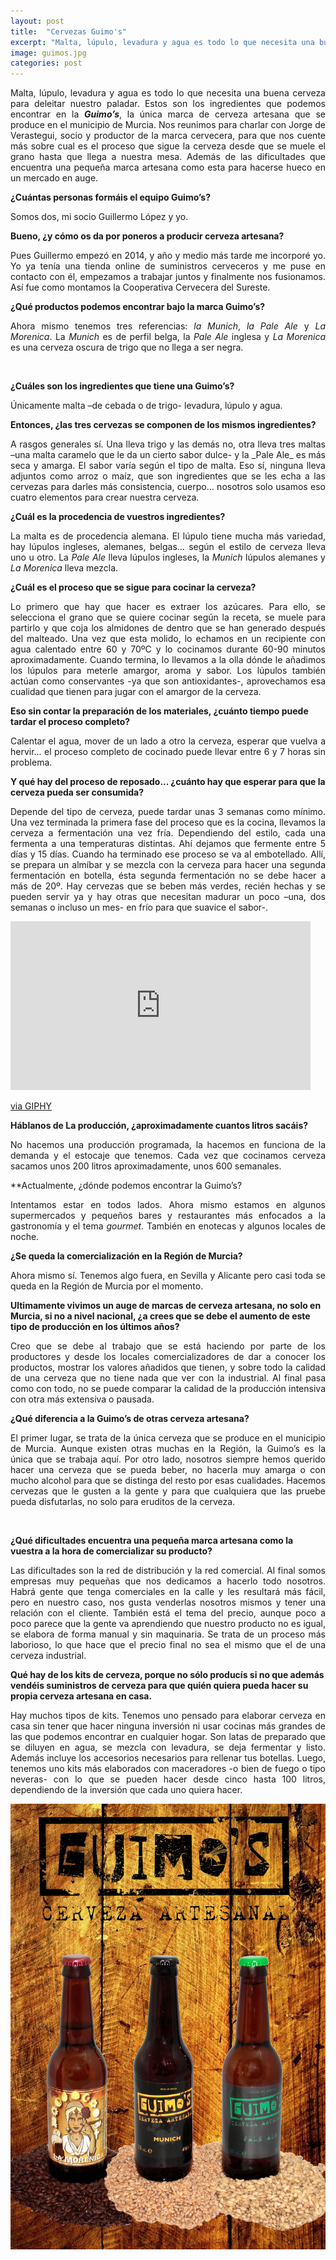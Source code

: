 ```yaml
---
layout: post
title:  "Cervezas Guimo's"
excerpt: "Malta, lúpulo, levadura y agua es todo lo que necesita una buena cerveza para deleitar nuestro paladar. Estos son los ingredientes que podemos encontrar en la Guimo’s, la única marca de cerveza artesana que se produce en el municipio de Murcia."
image: guimos.jpg
categories: post
---
```

<p align="justify">Malta, lúpulo, levadura y agua es todo lo que necesita una buena cerveza para deleitar nuestro paladar. Estos son los ingredientes que podemos encontrar en la <b><i>Guimo’s</i></b>, la única marca de cerveza artesana que se produce en el municipio de Murcia.
Nos reunimos para charlar con Jorge de Verastegui, socio y productor de la marca cervecera, para que nos cuente más sobre cual es el proceso que sigue la cerveza desde que se muele el grano hasta que llega a nuestra mesa. Además de las dificultades que encuentra una pequeña marca artesana como esta para hacerse hueco en un mercado en auge.</p>


<b>¿Cuántas personas formáis el equipo Guimo’s?</b>

<p align="justify">Somos dos, mi socio Guillermo López y yo.</p>


<b>Bueno, ¿y cómo os da por poneros a producir cerveza artesana?</b>

<p align="justify">Pues Guillermo empezó en 2014, y año y medio más tarde me incorporé yo. Yo ya tenía una tienda online de suministros cerveceros y me puse en contacto con él, empezamos a trabajar juntos y finalmente nos fusionamos. Así fue como montamos la Cooperativa Cervecera del Sureste.</p>


<b>¿Qué productos podemos encontrar bajo la marca Guimo’s?</b>

<p align="justify">Ahora mismo tenemos tres referencias: <i>la Munich</i>, <i>la Pale Ale</i> y <i>La Morenica</i>. La <i>Munich</i> es de perfil belga, la <i>Pale Ale</i> inglesa y <i>La Morenica</i> es una cerveza oscura de trigo que no llega a ser negra.</p>


<span class="image left"><img src="{{ site.baseurl }}/assets/images/guimos/logo.jpg" alt="" /></span>

<b>¿Cuáles son los ingredientes que tiene una Guimo’s?</b>

<p align="justify">Únicamente malta –de cebada o de trigo- levadura, lúpulo y agua.</p>


<b>Entonces, ¿las tres cervezas se componen de los mismos ingredientes?</b>

<p align="justify">A rasgos generales sí. Una lleva trigo y las demás no, otra lleva tres maltas –una malta caramelo que le da un cierto sabor dulce- y la _Pale Ale_ es más seca y amarga. El sabor varía según el tipo de malta.
Eso sí, ninguna lleva adjuntos como arroz o maíz, que son ingredientes que se les echa a las cervezas para darles más consistencia, cuerpo... nosotros solo usamos eso cuatro elementos para crear nuestra cerveza.</p>

<b>¿Cuál es la procedencia de vuestros ingredientes?</b>

<p align="justify">La malta es de procedencia alemana. El lúpulo tiene mucha más variedad, hay lúpulos ingleses, alemanes, belgas… según el estilo de cerveza lleva uno u otro. La <i>Pale Ale</i> lleva lúpulos ingleses, la <i>Munich</i> lúpulos alemanes y <i>La Morenica</i> lleva mezcla.</p>

<b>¿Cuál es el proceso que se sigue para cocinar la cerveza?</b>

<p align="justify">Lo primero que hay que hacer es extraer los azúcares. Para ello, se selecciona el grano que se quiere cocinar según la receta, se muele para partirlo y que coja los almidones de dentro que se han generado después del malteado. Una vez que esta molido, lo echamos en un recipiente con agua calentado entre 60 y 70ºC y lo cocinamos durante 60-90 minutos aproximadamente. Cuando termina, lo llevamos a la olla dónde le añadimos los lúpulos para meterle amargor, aroma y sabor. Los lúpulos también actúan como conservantes -ya que son antioxidantes-, aprovechamos esa cualidad que tienen para jugar con el amargor de la cerveza.</p>

<b>Eso sin contar la preparación de los materiales, ¿cuánto tiempo puede tardar el proceso completo?</b>

<p align="justify">Calentar el agua, mover de un lado a otro la cerveza, esperar que vuelva a hervir… el proceso completo de cocinado puede llevar entre  6 y 7 horas sin problema.</p>

<b>Y qué hay del proceso de reposado... ¿cuánto hay que esperar para que la cerveza pueda ser consumida?</b>
<p align="justify">Depende del tipo de cerveza, puede tardar unas 3 semanas como mínimo. Una vez terminada la primera fase del proceso que es la cocina, llevamos la cerveza a fermentación una vez fría. Dependiendo del estilo, cada una fermenta a una temperaturas distintas. Ahí dejamos que fermente entre 5 días y 15 días.
Cuando ha terminado ese proceso se va al embotellado. Allí, se prepara un almíbar y se mezcla con la cerveza para hacer una segunda fermentación en botella, ésta segunda fermentación no se debe hacer a más de 20º. Hay cervezas que se beben más verdes, recién hechas y se pueden servir ya y hay otras que necesitan madurar un poco –una, dos semanas o incluso un mes- en frío para que suavice el sabor-.</p>

<iframe src="https://giphy.com/embed/8NBoaqb2C3ok0" width="480" height="270" frameBorder="0" class="giphy-embed" allowFullScreen></iframe><p><a href="https://giphy.com/gifs/8NBoaqb2C3ok0">via GIPHY</a></p>

<b>Háblanos de La producción, ¿aproximadamente cuantos litros sacáis?</b>

<p align="justify">No hacemos una producción programada, la hacemos en funciona de la demanda y el estocaje que tenemos. Cada vez que cocinamos cerveza sacamos unos 200 litros aproximadamente, unos 600 semanales.</p>

**Actualmente, ¿dónde podemos encontrar la Guimo’s?</b>

<p align="justify">Intentamos estar en todos lados. Ahora mismo estamos en algunos supermercados y pequeños bares y restaurantes más enfocados a la gastronomía y el tema <i>gourmet</i>. También en enotecas y algunos locales de noche.</p>

<b>¿Se queda la comercialización en la Región de Murcia?</b>

<p align="justify">Ahora mismo sí. Tenemos algo fuera, en Sevilla y Alicante pero casi toda se queda en la Región de Murcia por el momento.</p>

<b>Ultimamente vivimos un auge de marcas de cerveza artesana, no solo en Murcia, si no a nivel nacional, ¿a crees que se debe el aumento de este tipo de producción en los últimos años?</b>

<p align="justify">Creo que se debe al trabajo que se está haciendo por parte de los productores y desde los locales comercializadores de dar a conocer los productos, mostrar los valores añadidos que tienen, y sobre todo la calidad de una cerveza que no tiene nada que ver con la industrial. Al final pasa como con todo, no se puede comparar la calidad de la producción intensiva con otra más extensiva o pausada.</p>

<b>¿Qué diferencia a la Guimo’s de otras cerveza artesana?</b>

<p align="justify">El primer lugar, se trata de la única cerveza que se produce en el municipio de Murcia. Aunque existen otras muchas en la Región, la Guimo’s es la única que se trabaja aquí. Por otro lado, nosotros siempre hemos querido hacer una cerveza que se pueda beber, no hacerla muy amarga o con mucho alcohol para que se distinga del resto por esas cualidades. Hacemos cervezas que le gusten a la gente y para que cualquiera que las pruebe pueda disfutarlas, no solo para eruditos de la cerveza.</p>

<span class="image right"><img src="{{ site.baseurl }}/assets/images/guimos/cartel.jpg" alt="" /></span>

<b>¿Qué dificultades encuentra una pequeña marca artesana como la vuestra a la hora de comercializar su producto?</b>

<p align="justify">Las dificultades son la red de distribución y la red comercial. Al final somos empresas muy pequeñas que nos dedicamos a hacerlo todo nosotros. Habrá gente que tenga comerciales en la calle y les resultará más fácil, pero en nuestro caso, nos gusta venderlas nosotros mismos y tener una relación con el cliente.
También está el tema del precio, aunque poco a poco parece que la gente va aprendiendo que nuestro producto no es igual, se elabora de forma manual y sin maquinaria. Se trata de un proceso más laborioso, lo que hace que el precio final no sea el mismo que el de una cerveza industrial. </p>

<b>Qué hay de los kits de cerveza, porque no sólo producís si no que además vendéis suministros de cerveza para que quién quiera pueda hacer su propia cerveza artesana en casa.</b>

<p align="justify">Hay muchos tipos de kits. Tenemos uno pensado para elaborar cerveza en casa sin tener que hacer ninguna inversión ni usar cocinas más grandes de las que podemos encontrar en cualquier hogar. Son latas de preparado que se diluyen en agua, se mezcla con levadura, se deja fermentar y listo. Además incluye los accesorios necesarios para rellenar tus botellas. Luego, tenemos uno kits más elaborados con maceradores -o bien de fuego o tipo neveras- con lo que se pueden hacer desde cinco hasta 100 litros, dependiendo de la inversión que cada uno quiera hacer.</p>

<div class="4u"><span class="image fit"><img src="assets/images/guimos/cartel.jpg" alt="" /></span></div>